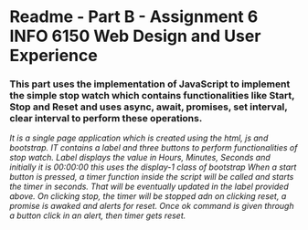 # Readme - Part B - Assignment 6 INFO 6150 Web Design and User Experience
### This part uses the implementation of JavaScript to implement the simple stop watch which contains functionalities like Start, Stop and Reset and uses async, await, promises, set interval, clear interval to perform these operations.
*It is a single page application which is created using the html, js and bootstrap. IT contains a label and three buttons to perform functionalities of stop watch.*
*Label displays the value in Hours, Minutes, Seconds and initially it is 00:00:00 this uses the display-1 class of bootstrap*
*When a start button is pressed, a timer function inside the script will be called and starts the timer in seconds. That will be eventually updated in the label provided above.*
*On clicking stop, the timer will be stopped adn on clicking reset, a promise is awaked and alerts for reset. Once ok command is given through a button click in an alert, then timer gets reset.*